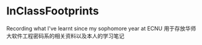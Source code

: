 # InClassFootprints
Recording what I've learnt since my sophomore year at ECNU
用于存放华师大软件工程密码系的相关资料以及本人的学习笔记
